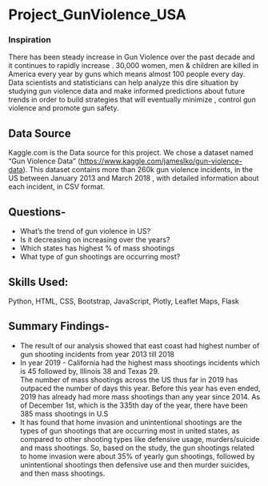 # Project_GunViolence_USA

### Inspiration
There has been steady increase in Gun Violence over the past decade and it continues to rapidly increase . 30,000 women, men & children are killed in America every year by guns which means almost 100 people every day. Data scientists and statisticians can help analyze this dire situation by studying gun violence data and make informed predictions about future trends in order to build strategies that will eventually minimize , control gun violence and promote gun safety.

## Data Source
Kaggle.com is the Data source for this project. We chose a dataset named “Gun Violence Data” (https://www.kaggle.com/jameslko/gun-violence-data). This dataset contains more than 260k gun violence incidents, in the US between January 2013 and March 2018 , with detailed information about each incident, in CSV format.

## Questions-
- What’s the trend of gun violence in US? 
- Is it decreasing on increasing over the years? 
- Which states has highest % of mass shootings 
- What type of gun shootings are occurring most?

## Skills Used:
Python, HTML, CSS, Bootstrap, JavaScript, Plotly, Leaflet Maps, Flask

## Summary Findings-
- The result of our analysis showed that east coast had highest number of gun shooting incidents from year 2013 till 2018
- In year 2019 - California had the highest mass shootings incidents which is 45 followed by, Illinois 38 and Texas 29.  
 The number of mass shootings across the US thus far in 2019 has outpaced the number of days this year.  Before this year has even ended, 2019 has already had more mass shootings than any year since 2014.  As of December 1st, which is the 335th day of the year, there have been 385 mass shootings in U.S
- It has found that home invasion and unintentional shootings are the types of  gun shootings that are occurring most in united states, as compared to other shooting types like defensive usage, murders/suicide and mass shootings. So, based on the study, the gun shootings related to home invasion were about 35% of yearly gun shootings, followed by unintentional shootings then defensive use and then murder suicides, and then mass shootings.

